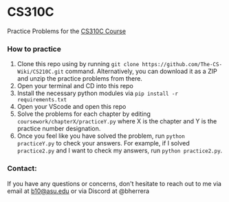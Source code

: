 # CS310C
Practice Problems for the [CS310C Course](https://benherrera.notion.site/CS210C-Basics-of-MongoDB-c228574bbb9b4a1ca945f074fe9d27ad?pvs=4)

### How to practice
1. Clone this repo using by running `git clone https://github.com/The-CS-Wiki/CS210C.git` command. Alternatively, you can download it
as a ZIP and unzip the practice problems from there.
2. Open your terminal and CD into this repo
3. Install the necessary python modules via `pip install -r requirements.txt`
3. Open your VScode and open this repo
4. Solve the problems for each chapter by editing `coursework/chapterX/practiceY.py` where X is the chapter and Y is the practice number designation.
5. Once you feel like you have solved the problem, run `python practiceY.py` to check your answers. For example, if I solved `practice2.py`
and I want to check my answers, run `python practice2.py`.

### Contact:
If you have any questions or concerns, don't hesitate to reach out to me via email at b10@asu.edu or via Discord at @bherrera
